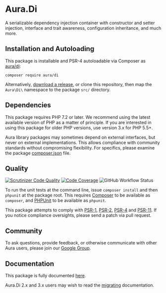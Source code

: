# Aura.Di

A serializable dependency injection container with constructor and setter injection, interface and trait awareness, configuration inheritance, and much more.

## Installation and Autoloading

This package is installable and PSR-4 autoloadable via Composer as
[aura/di][]:
```
composer require aura/di
```

Alternatively, [download a release][], or clone this repository, then map the
`Aura\Di\` namespace to the package `src/` directory.

## Dependencies

This package requires PHP 7.2 or later. We recommend using the latest available version of PHP as a matter of
principle. If you are interested in using this package for older PHP versions, use version 3.x for PHP 5.5+.

Aura library packages may sometimes depend on external interfaces, but never on
external implementations. This allows compliance with community standards
without compromising flexibility. For specifics, please examine the package
[composer.json][] file.

## Quality

[![Scrutinizer Code Quality](https://scrutinizer-ci.com/g/auraphp/Aura.Di/badges/quality-score.png?b=4.x)](https://scrutinizer-ci.com/g/auraphp/Aura.Di/)
[![Code Coverage](https://scrutinizer-ci.com/g/auraphp/Aura.Di/badges/coverage.png?b=4.x)](https://scrutinizer-ci.com/g/auraphp/Aura.Di/)
![GitHub Workflow Status](https://img.shields.io/github/workflow/status/auraphp/Aura.Di/CI?style=flat-square)

To run the unit tests at the command line, issue `composer install` and then
`phpunit` at the package root. This requires [Composer][] to be available as
`composer`, and [PHPUnit][] to be available as `phpunit`.

This package attempts to comply with [PSR-1][], [PSR-2][], [PSR-4][] and [PSR-11][]. If
you notice compliance oversights, please send a patch via pull request.

## Community

To ask questions, provide feedback, or otherwise communicate with other Aura
users, please join our [Google Group][].

## Documentation

This package is fully documented [here](./docs/index.md).

Aura.Di 2.x and 3.x users may wish to read the [migrating](./docs/migrating.md) documentation.

[PSR-1]: https://github.com/php-fig/fig-standards/blob/master/accepted/PSR-1-basic-coding-standard.md
[PSR-2]: https://github.com/php-fig/fig-standards/blob/master/accepted/PSR-2-coding-style-guide.md
[PSR-4]: https://github.com/php-fig/fig-standards/blob/master/accepted/PSR-4-autoloader.md
[PSR-11]: https://github.com/php-fig/fig-standards/blob/master/accepted/PSR-11-container.md
[Composer]: http://getcomposer.org/
[PHPUnit]: http://phpunit.de/
[Google Group]: http://groups.google.com/group/auraphp
[download a release]: https://github.com/auraphp/Aura.Di/releases
[aura/di]: https://packagist.org/packages/aura/di
[composer.json]: ./composer.json
